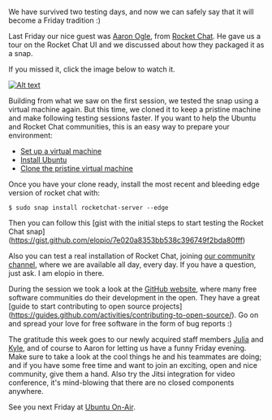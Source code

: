 We have survived two testing days, and now we can safely say that it will become
a Friday tradition :)

Last Friday our nice guest was [Aaron Ogle](https://twitter.com/geekgonecrazy),
from [Rocket Chat](https://rocket.chat/). He gave us a tour on the Rocket Chat
UI and we discussed about how they packaged it as a snap.

If you missed it, click the image below to watch it.

[![Alt text](https://img.youtube.com/vi/9mHhoniKKBk/0.jpg)](https://www.youtube.com/watch?v=9mHhoniKKBk)

Building from what we saw on the first session, we tested the snap
using a virtual machine again. But this time, we cloned it to keep a pristine
machine and make following testing sessions faster. If you want to help the
Ubuntu and Rocket Chat communities, this is an easy way to prepare your
environment:

 * [Set up a virtual machine](http://elopio.net/blog/install-ubuntu-in-vm/)
 * [Install Ubuntu](https://www.ubuntu.com/download/desktop/install-ubuntu-desktop)
 * [Clone the pristine virtual machine](http://elopio.net/blog/pristine-vm/)

Once you have your clone ready, install the most recent and bleeding edge
version of rocket chat with:

    $ sudo snap install rocketchat-server --edge

Then you can follow this
[gist with the initial steps to start testing the Rocket Chat snap]
(https://gist.github.com/elopio/7e020a8353bb538c396749f2bda80fff)

Also you can test a real installation of Rocket Chat, joining
[our community channel](https://rocket.ubuntu.com/channel/community), where we
are available all day, every day. If you have a question, just ask. I am elopio
in there.

During the session we took a look at the [GitHub website](https://github.com),
where many free software communities do their development in the open. They have
a great [guide to start contributing to open source projects]
(https://guides.github.com/activities/contributing-to-open-source/). Go on and
spread your love for free software in the form of bug reports :)

The gratitude this week goes to our newly acquired staff members
[Julia](https://twitter.com/la_juyis) and
[Kyle](https://twitter.com/rainveil), and of course to Aaron for letting us
have a funny Friday evening. Make sure to take a look at the cool
things he and his teammates are doing; and if you have some free time and want
to join an exciting, open and nice community, give them a hand. Also try the
Jitsi integration for video conference, it's mind-blowing that there are no
closed components anywhere.

See you next Friday at [Ubuntu On-Air](https://ubuntuonair.com).
